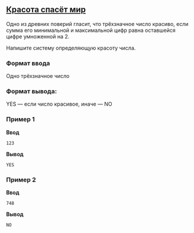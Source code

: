 ## [Красота спасёт мир](../../../solutions/2.2/22_k.py)

Одно из древних поверий гласит, что трёхзначное число красиво, если сумма его минимальной и максимальной цифр равна оставшейся цифре умноженной на 2.

Напишите систему определяющую красоту числа.

### Формат ввода

Одно трёхзначное число

### Формат вывода:

YES — если число красивое, иначе — NO

### Пример 1

__Ввод__
```plaintext
123
```

__Вывод__
```plaintext
YES
```

### Пример 2

__Ввод__
```plaintext
748
```

__Вывод__
```plaintext
NO
```